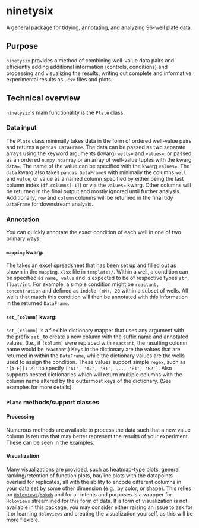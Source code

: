 # ninetysix
A general package for tidying, annotating, and analyzing 96-well plate data.

## Purpose
`ninetysix` provides a method of combining well-value data pairs and efficiently adding additional information (controls, conditions) and processing and visualizing the results, writing out complete and informative experimental results as `.csv` files and plots.

## Technical overview
`ninetysix`'s main functionality is the `Plate` class.

### Data input
The `Plate` class minimally takes data in the form of ordered well-value pairs and returns a `pandas DataFrame`. The data can be passed as two separate arrays using the keyword arguments (kwarg) `wells=` and `values=`, or passed as an ordered `numpy.ndarray` or an array of well-value tuples with the kwarg `data=`. The name of the value can be specified with the kwarg `values=`. The `data` kwarg also takes `pandas DataFrame`s with minimally the columns `well` and `value`, or value as a named column specified by either being the last column index (`df.columns[-1]`) or via the `values=` kwarg. Other columns will be returned in the final output and mostly ignored until further analysis. Additionally, `row` and `column` columns will be returned in the final tidy `DataFrame` for downstream analysis.

### Annotation
You can quickly annotate the exact condition of each well in one of two primary ways:

#### `mapping` kwarg:
The takes an excel spreadsheet that has been set up and filled out as shown in the `mapping.xlsx` file in `templates/`. Within a well, a condition can be specified as `name, value` and is expected to be of respective types `str, float/int`. For example, a simple condition might be `reactant, concentration` and defined as `indole (mM), 20` within a subset of wells. All wells that match this condition will then be annotated with this information in the returned `DataFrame`.

#### `set_[column]` kwarg:
`set_[column]` is a flexible dictionary mapper that uses any argument with the prefix `set_` to create a new column with the suffix name and annotated values. (I.e., if `[column]` were replaced with `reactant`, the resulting column name would be `reactant`.) Keys in the dictionary are the values that are returned in within the `DataFrame`, while the dictionary values are the wells used to assign the condition. These values support simple `regex`, such as `'[A-E][1-2]'` to specify `['A1', 'A2', 'B1', ..., 'E1', 'E2']`. Also supports nested dictionaries which will return multiple columns with the column name altered by the outtermost keys of the dictionary. (See examples for more details).

### `Plate` methods/support classes
#### Processing
Numerous methods are available to process the data such that a new value column is returns that may better represent the results of your experiment. These can be seen in the examples.

#### Visualization
Many visualizations are provided, such as heatmap-type plots, general ranking/retention of function plots, bar/line plots with the datapoints overlaid for replicates, all with the ability to encode different columns in your data set by some other dimension (e.g., by color, or shape). This relies on [`Holoviews`](http://holoviews.org/)/[`bokeh`](https://docs.bokeh.org/en/latest/) and for all intents and purposes is a wrapper for `Holoviews` streamlined for this form of data. If a form of visualization is not available in this package, you may consider either raising an issue to ask for it or learning `Holoviews` and creating the visualization yourself, as this will be more flexible.